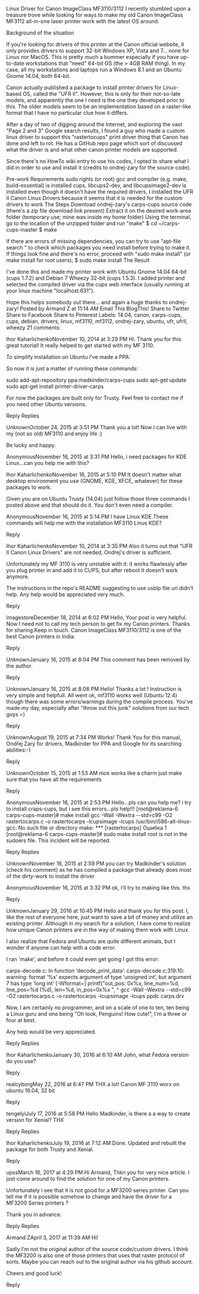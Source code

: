 Linux Driver for Canon ImageClass MF3110/3112
I recently stumbled upon a treasure trove while looking for ways to make my old Canon ImageClass MF3112 all-in-one laser printer work with the latest OS around.

Background of the situation

If you're looking for drivers of this printer at the Canon official website, it only provides drivers to support 32-bit Windows XP, Vista and 7... none for Linux nor MacOS. This is pretty much a bummer especially if you have up-to-date workstations that "need" 64-bit OS (the > 4GB RAM thing). In my case, all my workstations and laptops run a Windows 8.1 and an Ubuntu Gnome 14.04, both 64-bit.

Canon actually published a package to install printer drivers for Linux-based OS, called the "UFR II". However, this is only for their not-so-late models, and apparently the one I need is the one they developed prior to this. The older models seem to be an implementation based on a raster-like format that I have no particular clue how it differs.

After a day of two of digging around the Internet, and exploring the vast "Page 2 and 3" Google search results, I found a guy who made a custom linux driver to support this "rastertocups" print driver thing that Canon has done and left to rot. He has a GitHub repo page which sort of discussed what the driver is and what other canon printer models are supported.

Since there's no HowTo wiki entry to use his codes, I opted to share what I did in order to use and install it (credits to ondrej-zary for the source code).

Pre-work Requirements
sudo rights (or root)
gcc and compiler (e.g. make, build-essential) is installed
cups, libcups2-dev, and libcupsimage2-dev is installed
even though it doesn't have the required drivers, I installed the UFR II Canon Linux Drivers because it seems that it is needed for the custom drivers to work
The Steps
Download ondrej-zary's carps-cups source code (there's a zip file download link present)
Extract it on the desired work-area folder (temporary use; mine was inside my home folder)
Using the terminal, go to the location of the unzipped folder and run "make" 
$ cd ~/carps-cups-master 
$ make 

If there are errors of missing dependencies, you can try to use "apt-file search " to check which packages you need install before trying to make it.
If things look fine and there's no error, proceed with "sudo make install" (or make install for root users);
$ sudo make install
The Result

I've done this and made my printer work with Ubuntu Gnome 14.04 64-bit (cups 1.7.2) and Debian 7 Wheezy 32-bit (cups 1.5.3). I added printer and selected the compiled driver via the cups web interface (usually running at your linux machine "localhost:631").




Hope this helps somebody out there... and again a huge thanks to ondrej-zary!
Posted by Armand Z at 11:14 AM 
Email This
BlogThis!
Share to Twitter
Share to Facebook
Share to Pinterest
Labels: 14.04, canon, carps-cups, cups, debian, drivers, linux, mf3110, mf3112, ondrej-zary, ubuntu, ufr, ufrII, wheezy
21 comments:

Ihor KaharlichenkoNovember 10, 2014 at 3:29 PM
Hi. Thank you for this great tutorial! It really helped to get started with my MF 3110.

To simplify installation on Ubuntu I've made a PPA:

So now it is just a matter of running these commands:

sudo add-apt-repository ppa:madkinder/carps-cups
sudo apt-get update
sudo apt-get install printer-driver-carps

For now the packages are built only for Trusty. Feel free to contact me if you need other Ubuntu versions.

Reply
Replies

UnknownOctober 24, 2015 at 3:51 PM
Thank you a lot!
Now I can live with my (not so old) MF3110 and enjoy life :)

Be lucky and happy.


AnonymousNovember 16, 2015 at 3:31 PM
Hello, i need packages for KDE Linux...can you help me with this?


Ihor KaharlichenkoNovember 16, 2015 at 5:10 PM
It doesn't matter what desktop environment you use (GNOME, KDE, XFCE, whatever) for these packages to work.

Given you are on Ubuntu Trusty (14.04) just follow those three commands I posted above and that should do it. You don't even need a compiler.


AnonymousNovember 16, 2015 at 5:14 PM
I have Linux KDE.These commands will help me with the installation MF3110 Linus KDE?

Reply

Ihor KaharlichenkoNovember 10, 2014 at 3:35 PM
Also it turns out that "UFR II Canon Linux Drivers" are not needed, Ondrej's driver is sufficient.

Unfortunately my MF 3110 is very unstable with it: it works flawlessly after you plug printer in and add it to CUPS; but after reboot it doesn't work anymore.

The instructions in the repo's README suggesting to use usblp file uri didn't help. Any help would be appreciated very much.

Reply

imagestoreDecember 18, 2014 at 6:02 PM
Hello,
Your post is very helpful. Now I need not to call my tech person to get fix my Canon printers. Thanks for sharing.Keep in touch. Canon ImageClass MF3110/3112 is one of the best Canon printers in India.

Reply

UnknownJanuary 16, 2015 at 8:04 PM
This comment has been removed by the author.

Reply

UnknownJanuary 16, 2015 at 8:08 PM
Hello!
Thanks a lot ! Instruction is very simple and helpfull. All went ok, mf3110 works well (Ubuntu 12.4) though there was some errors/warnings during the compile process.
You've made my day, especially after "throw out this junk" solutions from our tech guys =)

Reply

UnknownAugust 19, 2015 at 7:34 PM
Works! Thank You for this manual, Ondřej Zarý for drivers, Madkinder for PPA and Google for its searching abilities:-)

Reply

UnknownOctober 15, 2015 at 1:53 AM
nice works like a charm just make sure that you have all the requirements

Reply

AnonymousNovember 16, 2015 at 2:53 PM
Hello...pls can you help me? i try to install craps-cups, but i see this errors...pls help!!! [root@reklama-6 carps-cups-master]# make install
gcc -Wall -Wextra --std=c99 -O2 rastertocarps.c -o rastertocarps -lcupsimage -lcups
/usr/bin/i586-alt-linux-gcc: No such file or directory
make: *** [rastertocarps] Ошибка 1
[root@reklama-6 carps-cups-master]# sudo make install
root is not in the sudoers file. This incident will be reported.

Reply
Replies

UnknownNovember 16, 2015 at 2:59 PM
you can try Madkinder's solution (check his comment) as he has compiled a package that already does most of the dirty-work to install the driver


AnonymousNovember 16, 2015 at 3:32 PM
ok, i'll try to making like this. thx

Reply

UnknownJanuary 29, 2016 at 10:45 PM
Hello and thank you for this post. I, like the rest of everyone here, just want to save a bit of money and utilize an existing printer. Although in my search for a solution, I have come to realize how unique Canon printers are in the way of making them work with Linux.

I also realize that Fedora and Ubuntu are quite different animals, but I wonder if anyone can help with a code error.

I ran 'make', and before it could even get going I got this error:

carps-decode.c: In function ‘decode_print_data’:
carps-decode.c:319:10: warning: format ‘%x’ expects argument of type ‘unsigned int’, but argument 7 has type ‘long int’ [-Wformat=]
printf("out_pos: 0x%x, line_num=%d, line_pos=%d (%d), len=%d, in_pos=0x%x ",
^
gcc -Wall -Wextra --std=c99 -O2 rastertocarps.c -o rastertocarps -lcupsimage -lcups
ppdc carps.drv

Now, I am certainly no programmer, and on a scale of one to ten, ten being a Linux guru and one being "Oh look, Penguins! How cute!", I'm a three or four at best.

Any help would be very appreciated.

Reply
Replies

Ihor KaharlichenkoJanuary 30, 2016 at 6:10 AM
John, what Fedora version do you use?

Reply

realcyborgMay 22, 2016 at 6:47 PM
THX a lot! Canon MF 3110 worx on ubuntu 16.04, 32 bit

Reply

tengelyiJuly 17, 2016 at 5:58 PM
Hello Madkinder, is there a a way to create version for Xenial? THX

Reply
Replies

Ihor KaharlichenkoJuly 19, 2016 at 7:12 AM
Done. Updated and rebuilt the package for both Trusty and Xenial.

Reply

upssMarch 16, 2017 at 4:29 PM
Hi Armand,
Thkn you for very nice article. I jost come around to find the solution for one of my Canon printers.

Unfortunately i see that it is not good for a MF3200 series printer. Can you tell me if it is possible somehow to change and have the driver for a MF3200 Series printers ?

Thank you in advance.

Reply
Replies

Armand ZApril 3, 2017 at 11:39 AM
Hi!

Sadly I'm not the original author of the source code/custom drivers. I think the MF3200 is also one of those printers that uses that raster protocol of sorts. Maybe you can reach out to the original author via his github account.

Cheers and good luck!

Reply

